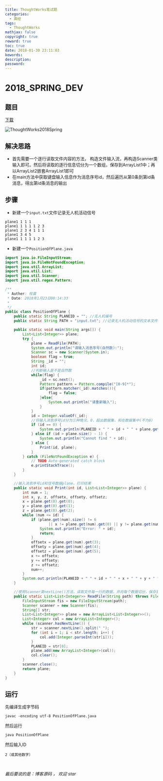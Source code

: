```yaml
---
title: ThoughtWorks笔试题
categories:
  - 面经
tags:
  - ThoughtWorks
mathjax: false
copyright: true
reward: true
toc: true
date: 2018-01-30 23:11:03
kewords:
description:
password:
---
```


# 2018_SPRING_DEV

## 题目

[下载](http://ouat6a0as.bkt.clouddn.com/2018_SPRING_DEV.pdf)

![ThoughtWorks2018Spring](http://ouat6a0as.bkt.clouddn.com/ThoughtWorks2018Spring.png)

## 解决思路

- 首先需要一个逐行读取文件内容的方法， 构造文件输入流，再构造Scanner类输入即可。然后将读取的逐行信息切分为一个数组，保存到ArrayList1中；再以ArrayList2嵌套ArrayList1即可
- 在main方法中获取键盘输入信息作为消息序号id，然后遍历从第0条到第id条消息，得出第id条消息的输出

## 步骤

* 新建一个`input.txt`文件记录无人机活动信号

```
plane1 1 1 1
plane1 1 1 1 1 2 3
plane1 2 3 4 1 1 1
plane1 3 4 5
plane1 1 1 1 1 2 3
```

* 新建一个`PositionOfPlane.java`

```java
import java.io.FileInputStream;
import java.io.FileNotFoundException;
import java.util.ArrayList;
import java.util.List;
import java.util.Scanner;
import java.util.regex.Pattern;

/**
 * Auther: 桂晨
 * Date: 2018年1月23日00:14:33
 * 
 */
public class PositionOfPlane {
	public static String PLANEID = ""; //无人机编号
	public static String PATH = "input.txt"; //记录无人机活动信号的文本文件路径

	public static void main(String args[]) {
		List<List<Integer>> plane;
		try {
			plane = ReadFile(PATH);
			System.out.println("请输入消息序号(自然数):");
			Scanner sc = new Scanner(System.in);
			boolean flag = true;
			String _id = "";
			int id;
			//判断输入是不是自然数
			while(flag) {
				_id = sc.next();
				Pattern pattern = Pattern.compile("[0-9]*");
				if(pattern.matcher(_id).matches()){
					flag = false;
				}else{
					System.out.println("请重新输入");
				}
			}
			id = Integer.valueOf(_id);
			//将输入消息序号id分为三种情况，0，超出数据集，和在数据集中(不为0)
			if (id == 0) {
				System.out.println(PLANEID + " " + id + " " + plane.get(0).get(0) + " " + plane.get(0).get(1) + " " + plane.get(0).get(2));
			} else if (id > plane.size() - 1) {
				System.out.println("Cannot find " + id);
			} else {
				Print(id, plane);
			}
		} catch (FileNotFoundException e) {
			// TODO Auto-generated catch block
			e.printStackTrace();
		}
	}

	//输入消息序号id和信号数据plane，打印结果
	public static void Print(int id, List<List<Integer>> plane) {
		int num = 1;
		int x, y, z, offsetx, offsety, offsetz;
		x = plane.get(0).get(0);
		y = plane.get(0).get(1);
		z = plane.get(0).get(2);
		while (num <= id) {
			if (plane.get(num).size() != 6
					|| x != plane.get(num).get(0) || y != plane.get(num).get(1) || z != plane.get(num).get(2)) {
				System.out.println("Error: " + id);
				return;
			}
			offsetx = plane.get(num).get(3);
			offsety = plane.get(num).get(4);
			offsetz = plane.get(num).get(5);
			x += offsetx;
			y += offsety;
			z += offsetz;
			num++;
		}
		System.out.println(PLANEID + " " + id + " " + x + " " + y + " " + z);
	}

	//使用Scanner类nextLine()方法，读取文件每一行的数据，并将每个数据切分，保存到List<List<>>的嵌套集合(动态二维数组)中
	public static List<List<Integer>> ReadFile(String path) throws FileNotFoundException {
		FileInputStream fis = new FileInputStream(path);
		Scanner scanner = new Scanner(fis);
		String[] str;
		List<List<Integer>> plane = new ArrayList<List<Integer>>();
		List<Integer> col = new ArrayList<Integer>();
		while (scanner.hasNextLine()) {
			str = scanner.nextLine().split(" ");
			for (int i = 1; i < str.length; i++) {
				col.add(Integer.parseInt(str[i]));
			}
			PLANEID = str[0];
			plane.add(new ArrayList<Integer>(col));
			col.clear();
		}
		scanner.close();
		return plane;
	}
}

```

## 运行

先编译生成字节码

```
javac -encoding utf-8 PositionOfPlane.java
```

然后运行

```
java PositionOfPlane
```

然后输入ID

```
2（或其他数字）
```



<br>
<p id="div-border-top-green"><i>最后要说的是：博客源码 ， 欢迎 star</i></p>


